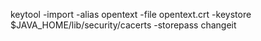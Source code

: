 keytool -import -alias opentext -file opentext.crt -keystore $JAVA_HOME/lib/security/cacerts -storepass changeit
